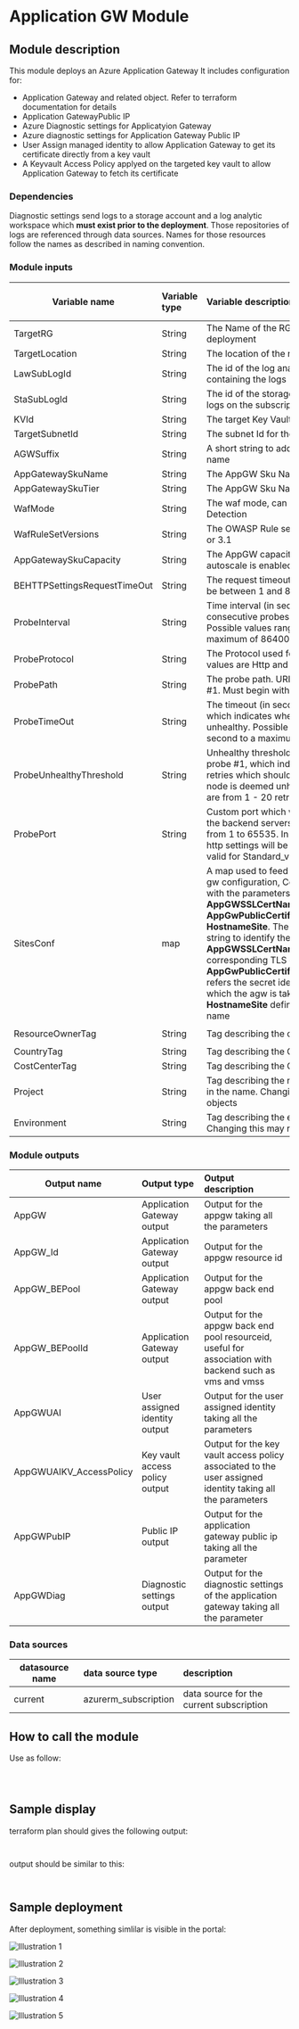 # Application GW Module

## Module description

This module deploys an Azure Application Gateway
It includes configuration for:

- Application Gateway and related object. Refer to terraform documentation for details
- Application GatewayPublic IP
- Azure Diagnostic settings for Applicatyion Gateway
- Azure diagnostic settings for Application Gateway Public IP
- User Assign managed identity to allow Application Gateway to get its certificate directly from a key vault
- A Keyvault Access Policy applyed on the targeted key vault to allow Application Gateway to fetch its certificate

### Dependencies

Diagnostic settings send logs to a storage account and a log analytic workspace which **must exist prior to the deployment**.
Those repositories of logs are referenced through data sources. Names for those resources follow the names as described in naming convention.

### Module inputs

|Variable name | Variable type | Variable description | Variable default value |
|--------------|:--------------|:---------------------|:-----------------------|
| TargetRG | String | The Name of the RG targeted for the deployment | N/A |
| TargetLocation | String | The location of the resources to be deployed | N/A |
| LawSubLogId | String | The id of the log analytics workspace containing the logs | N/A |
| StaSubLogId | String | The id of the storage account containing the logs on the subscription level | N/A |
| KVId | String | The target Key Vault ID. | N/A |
| TargetSubnetId | String | The subnet Id for the app gw | N/A |
| AGWSuffix | String | A short string to add at the end of the app gw name | "-1" |
| AppGatewaySkuName | String | The AppGW Sku Name | "WAF_v2" |
| AppGatewaySkuTier | String | The AppGW Sku Name | "WAF_v2" |
| WafMode | String | The waf mode, can be prevention or Detection | "Prevention" |
| WafRuleSetVersions | String | The OWASP Rule set version, can be 2.9, 3.0 or 3.1 | "3.1" |
| AppGatewaySkuCapacity | String | The AppGW capacity. Optional if the autoscale is enabled | 3 |
| BEHTTPSettingsRequestTimeOut | String | The request timeout in seconds, which must be between 1 and 86400 seconds. | 31 |
| ProbeInterval | String | Time interval (in seconds) between 2 consecutive probes for health probe #1. Possible values range from 1 second to a maximum of 86400 seconds. | 10 |
| ProbeProtocol | String | The Protocol used for this Probe. Possible values are Http and Https. | http |
| ProbePath | String | The probe path. URI test path for health probe #1. Must begin with a /. | / |
| ProbeTimeOut | String | The timeout (in seconds) for health probe #1, which indicates when a probe becomes unhealthy. Possible values range from 1 second to a maximum of 86400 seconds. | 31 |
| ProbeUnhealthyThreshold | String | Unhealthy threshold (number) for health probe #1, which indicates the amount of retries which should be attempted before a node is deemed unhealthy. Possible values are from 1 - 20 retries. | 3 |
| ProbePort | String | Custom port which will be used for probing the backend servers. The valid value ranges from 1 to 65535. In case not set, port from http settings will be used. This property is valid for Standard_v2 and WAF_v2 only. | null |
| SitesConf | map | A map used to feed the dynamic bloks of the gw configuration, Composed of maps defined with the parameters **SiteIdentifier**, **AppGWSSLCertNameSite**, **AppGwPublicCertificateSecretIdentifierSite**, **HostnameSite**. The **SiteIdentifier** is a short string to identify the site, the **AppGWSSLCertNameSite** specifies the corresponding TLS certificate, the **AppGwPublicCertificateSecretIdentifierSite** refers the secret identifiers in the keyvault in which the agw is taking the certificate, the **HostnameSite** defines the corresponding site name  | Default values are defined but the paramleters are nonetheless mandatory to use this module correctly |
| ResourceOwnerTag | String | Tag describing the owner | `That would be me` |
| CountryTag | String | Tag describing the Country | fr |
| CostCenterTag | String | Tag describing the Cost Center | tflab |
| Project | String | Tag describing the name of the project. Use in the name. Changing this may recreate objects | azure |
| Environment | String | Tag describing the environment, dev, prod... Changing this may recreate objects | dev |

### Module outputs

|Output name | Output type | Output description |
|------------|:------------|:-------------------|
| AppGW | Application Gateway output | Output for the appgw taking all the parameters |
| AppGW_Id | Application Gateway output | Output for the appgw resource id |
| AppGW_BEPool | Application Gateway output | Output for the appgw back end pool |
| AppGW_BEPoolId | Application Gateway output | Output for the appgw back end pool resourceid, useful for association with backend such as vms and vmss |
| AppGWUAI | User assigned identity output| Output for the user assigned identity taking all the parameters |
| AppGWUAIKV_AccessPolicy | Key vault access policy output | Output for the key vault access policy associated to the user assigned identity taking all the parameters |
| AppGWPubIP | Public IP output | Output for the application gateway public ip taking all the parameter |
| AppGWDiag | Diagnostic settings output | Output for the diagnostic settings of the application gateway taking all the parameter |

### Data sources

|datasource name | data source type |  description |
|------------|:------------|:-------------------|
| current | azurerm_subscription | data source for the current subscription |


## How to call the module

Use as follow:

```hcl



```

## Sample display

terraform plan should gives the following output:

```powershell



```

output should be similar to this:

```powershell



```

## Sample deployment

After deployment, something simlilar is visible in the portal:

![Illustration 1](./Img/agw01.png)

![Illustration 2](./Img/agw02.png)

![Illustration 3](./Img/agw03.png)

![Illustration 4](./Img/agw04.png)

![Illustration 5](./Img/agw05.png)
